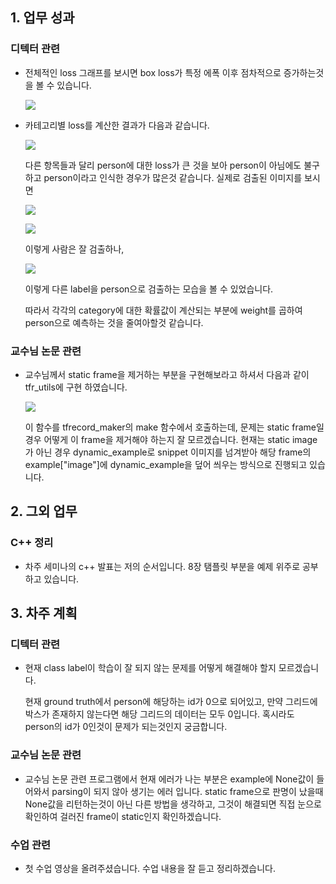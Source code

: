 ## 1. 업무 성과

### 디텍터 관련

- 전체적인 loss 그래프를 보시면 box loss가 특정 에폭 이후 점차적으로 증가하는것을 볼 수 있습니다.

  ![](https://raw.githubusercontent.com/Jonsuff/RILAB/master/Weekly_Report/2020.09.08/images/loss_graph.png)

- 카테고리별 loss를 계산한 결과가 다음과 같습니다.

  ![](https://raw.githubusercontent.com/Jonsuff/RILAB/master/Weekly_Report/2020.09.08/images/loss_per_label.png)

  다른 항목들과 달리 person에 대한 loss가 큰 것을 보아 person이 아님에도 불구하고 person이라고 인식한 경우가 많은것 같습니다. 실제로 검출된 이미지를 보시면
  
  ![](https://raw.githubusercontent.com/Jonsuff/RILAB/master/Weekly_Report/2020.09.08/images/person_success.png)
  
  ![](https://raw.githubusercontent.com/Jonsuff/RILAB/master/Weekly_Report/2020.09.08/images/person_success2.png)
  
  이렇게 사람은 잘 검출하나,
  
  ![](https://raw.githubusercontent.com/Jonsuff/RILAB/master/Weekly_Report/2020.09.08/images/person_fail.png)
  
  이렇게 다른 label을 person으로 검출하는 모습을 볼 수 있었습니다.
  
  따라서 각각의 category에 대한 확률값이 계산되는 부분에 weight를 곱하여 person으로 예측하는 것을 줄여아할것 같습니다.



### 교수님 논문 관련

- 교수님께서 static frame을 제거하는 부분을 구현해보라고 하셔서 다음과 같이 tfr_utils에 구현 하였습니다.

  ![](https://raw.githubusercontent.com/Jonsuff/RILAB/master/Weekly_Report/2020.09.08/images/delete_static_seq.png)

  이 함수를 tfrecord_maker의 make 함수에서 호출하는데, 문제는 static frame일 경우 어떻게 이 frame을 제거해야 하는지 잘 모르겠습니다. 현재는 static image가 아닌 경우 dynamic_example로 snippet 이미지를 넘겨받아 해당 frame의 example["image"]에 dynamic_example을 덮어 씌우는 방식으로 진행되고 있습니다.

  

## 2. 그외 업무

### C++ 정리

- 차주 세미나의 c++ 발표는 저의 순서입니다. 8장 탬플릿 부분을 예제 위주로 공부하고 있습니다.



## 3. 차주 계획

### 디텍터 관련

- 현재 class label이 학습이 잘 되지 않는 문제를 어떻게 해결해야 할지 모르겠습니다. 

  현재 ground truth에서 person에 해당하는 id가 0으로 되어있고, 만약 그리드에 박스가 존재하지 않는다면 해당 그리드의 데이터는 모두 0입니다. 혹시라도 person의 id가 0인것이 문제가 되는것인지 궁금합니다.



### 교수님 논문 관련

- 교수님 논문 관련 프로그램에서 현재 에러가 나는 부분은 example에 None값이 들어와서 parsing이 되지 않아 생기는 에러 입니다. static frame으로 판명이 났을때 None값을 리턴하는것이 아닌 다른 방법을 생각하고, 그것이 해결되면 직접 눈으로 확인하여 걸러진 frame이 static인지 확인하겠습니다.



### 수업 관련

- 첫 수업 영상을 올려주셨습니다. 수업 내용을 잘 듣고 정리하겠습니다.
